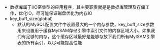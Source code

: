 + 数据库属于I/O密集型的应用程序，其主要职责就是是数据库管理及存储工作，优化IO，尽可能保证磁盘优化为内存IO
+ key_buff_size(global)
  + 默认的MySQL配置文件中设置最大的一个内存参数，key_buff_size参数用来设置用于缓存MyISAM存储引擎中索引文件的内存区域大小，如果我们有足够的内存，这个缓存区域最好是能够存放下我们所有MyISAM引擎表的所有索引，以尽可能提高性能
